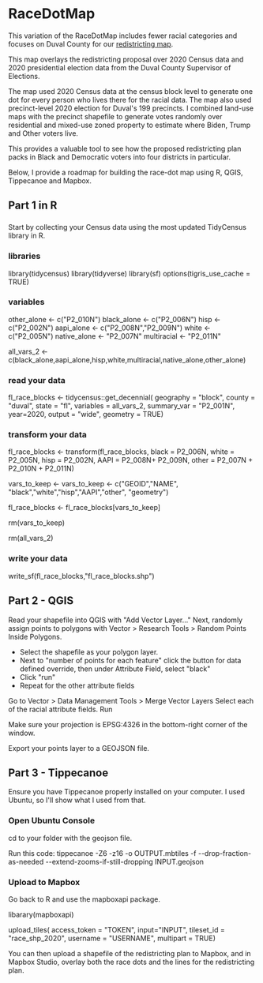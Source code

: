 # RaceDotMap
This variation of the RaceDotMap includes fewer racial categories and focuses on Duval County for our [redistricting map](https://data.jaxtrib.org/jacksonville_redistricting).

This map overlays the redistricting proposal over 2020 Census data and 2020 presidential election data from the Duval County Supervisor of Elections.

The map used 2020 Census data at the census block level to generate one dot for every person who lives there for the racial data. The map also used precinct-level 2020 election for Duval's 199 precincts. I combined land-use maps with the precinct shapefile to generate votes randomly over residential and mixed-use zoned property to estimate where Biden, Trump and Other voters live.

This provides a valuable tool to see how the proposed redistricting plan packs in Black and Democratic voters into four districts in particular.

Below, I provide a roadmap for building the race-dot map using R, QGIS, Tippecanoe and Mapbox.

## Part 1 in R
###
Start by collecting your Census data using the most updated TidyCensus library in R.

### libraries
library(tidycensus)
library(tidyverse)
library(sf)
options(tigris_use_cache = TRUE)

### variables
other_alone <- c("P2_010N")
black_alone <- c("P2_006N")
hisp <- c("P2_002N")
aapi_alone <- c("P2_008N","P2_009N")
white <- c("P2_005N")
native_alone <- "P2_007N"
multiracial <- "P2_011N"

all_vars_2 <-c(black_alone,aapi_alone,hisp,white,multiracial,native_alone,other_alone)


### read your data

fl_race_blocks <- tidycensus::get_decennial(
  geography = "block",
  county = "duval",
  state = "fl",
  variables = all_vars_2,
  summary_var = "P2_001N",
  year=2020,
  output = "wide",
  geometry = TRUE)

### transform your data
fl_race_blocks <- transform(fl_race_blocks,
                            black = P2_006N,
                            white = P2_005N,
                            hisp = P2_002N,
                            AAPI = P2_008N+
                              P2_009N,
                            other = P2_007N + P2_010N + P2_011N)


vars_to_keep <- vars_to_keep <- c("GEOID","NAME",
                                  "black","white","hisp","AAPI","other",
                                  "geometry")

fl_race_blocks <- fl_race_blocks[vars_to_keep]

rm(vars_to_keep)

rm(all_vars_2)

### write your data
write_sf(fl_race_blocks,"fl_race_blocks.shp")

## Part 2 - QGIS

Read your shapefile into QGIS with "Add Vector Layer…"
Next, randomly assign points to polygons with Vector > Research Tools > Random Points Inside Polygons.
- Select the shapefile as your polygon layer.
- Next to "number of points for each feature" click the button for data defined override, then under Attribute Field, select "black"
- Click "run"
- Repeat for the other attribute fields

Go to Vector > Data Management Tools > Merge Vector Layers
Select each of the racial attribute fields.
Run

Make sure your projection is EPSG:4326 in the bottom-right corner of the window.

Export your points layer to a GEOJSON file.

## Part 3 - Tippecanoe

Ensure you have Tippecanoe properly installed on your computer. I used Ubuntu, so I'll show what I used from that.

### Open Ubuntu Console

cd to your folder with the geojson file.

Run this code: tippecanoe -Z6 -z16 -o OUTPUT.mbtiles -f --drop-fraction-as-needed --extend-zooms-if-still-dropping INPUT.geojson

### Upload to Mapbox
Go back to R and use the mapboxapi package.

libarary(mapboxapi)

upload_tiles(
  access_token = "TOKEN",
             input="INPUT",
             tileset_id = "race_shp_2020",
             username = "USERNAME",
             multipart = TRUE)


You can then upload a shapefile of the redistricting plan to Mapbox, and in Mapbox Studio, overlay both the race dots and the lines for the redistricting plan. 
